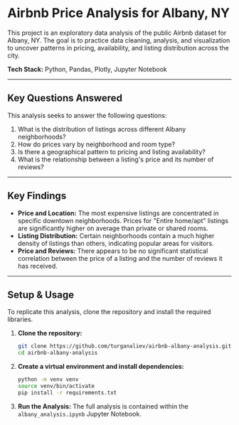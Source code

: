 # Airbnb Price Analysis for Albany, NY

This project is an exploratory data analysis of the public Airbnb dataset for Albany, NY. The goal is to practice data cleaning, analysis, and visualization to uncover patterns in pricing, availability, and listing distribution across the city.

**Tech Stack:** Python, Pandas, Plotly, Jupyter Notebook



---

## Key Questions Answered

This analysis seeks to answer the following questions:
1.  What is the distribution of listings across different Albany neighborhoods?
2.  How do prices vary by neighborhood and room type?
3.  Is there a geographical pattern to pricing and listing availability?
4.  What is the relationship between a listing's price and its number of reviews?

---

## Key Findings

* **Price and Location:** The most expensive listings are concentrated in specific downtown neighborhoods. Prices for "Entire home/apt" listings are significantly higher on average than private or shared rooms.
* **Listing Distribution:** Certain neighborhoods contain a much higher density of listings than others, indicating popular areas for visitors.
* **Price and Reviews:** There appears to be no significant statistical correlation between the price of a listing and the number of reviews it has received.

---

## Setup & Usage

To replicate this analysis, clone the repository and install the required libraries.

1.  **Clone the repository:**
    ```bash
    git clone https://github.com/turganaliev/airbnb-albany-analysis.git
    cd airbnb-albany-analysis
    ```
2.  **Create a virtual environment and install dependencies:**
    ```bash
    python -m venv venv
    source venv/bin/activate
    pip install -r requirements.txt
    ```
3.  **Run the Analysis:**
    The full analysis is contained within the `albany_analysis.ipynb` Jupyter Notebook.
